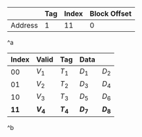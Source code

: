 |         | Tag | Index | Block Offset |
| ------- | --- | ----- | ------------ |
| Address | 1   | 11    | 0            |
^a

| Index | Valid | Tag   | Data  |       |
| ----- | ----- | ----- | ----- | ----- |
| 00    | $V_1$ | $T_1$ | $D_1$ | $D_2$ |
| 01    | $V_2$ | $T_2$ | $D_3$ | $D_4$ |
| 10    | $V_3$ | $T_3$ | $D_5$ | $D_6$ |
| **11**    | **$V_4$** | **$T_4$** | **$D_7$** | **$D_8$** |
^b
